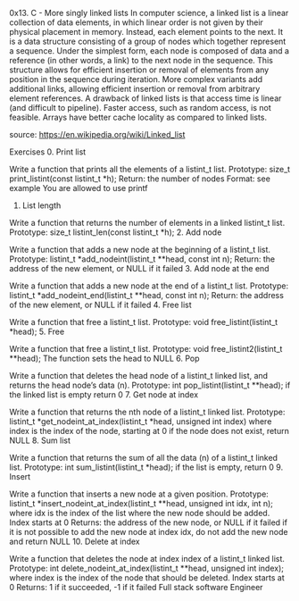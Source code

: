 0x13. C - More singly linked lists
In computer science, a linked list is a linear collection of data elements, in which linear order is not given by their physical placement in memory. Instead, each element points to the next. It is a data structure consisting of a group of nodes which together represent a sequence. Under the simplest form, each node is composed of data and a reference (in other words, a link) to the next node in the sequence. This structure allows for efficient insertion or removal of elements from any position in the sequence during iteration. More complex variants add additional links, allowing efficient insertion or removal from arbitrary element references. A drawback of linked lists is that access time is linear (and difficult to pipeline). Faster access, such as random access, is not feasible. Arrays have better cache locality as compared to linked lists.

source: https://en.wikipedia.org/wiki/Linked_list

Exercises
0. Print list

Write a function that prints all the elements of a listint_t list.
Prototype: size_t print_listint(const listint_t *h);
Return: the number of nodes
Format: see example
You are allowed to use printf
1. List length

Write a function that returns the number of elements in a linked listint_t list.
Prototype: size_t listint_len(const listint_t *h);
2. Add node

Write a function that adds a new node at the beginning of a listint_t list.
Prototype: listint_t *add_nodeint(listint_t **head, const int n);
Return: the address of the new element, or NULL if it failed
3. Add node at the end

Write a function that adds a new node at the end of a listint_t list.
Prototype: listint_t *add_nodeint_end(listint_t **head, const int n);
Return: the address of the new element, or NULL if it failed
4. Free list

Write a function that free a listint_t list.
Prototype: void free_listint(listint_t *head);
5. Free

Write a function that free a listint_t list.
Prototype: void free_listint2(listint_t **head);
The function sets the head to NULL
6. Pop

Write a function that deletes the head node of a listint_t linked list, and returns the
head node’s data (n).
Prototype: int pop_listint(listint_t **head);
if the linked list is empty return 0
7. Get node at index

Write a function that returns the nth node of a listint_t linked list.
Prototype: listint_t *get_nodeint_at_index(listint_t *head, unsigned int index)
where index is the index of the node, starting at 0
if the node does not exist, return NULL
8. Sum list

Write a function that returns the sum of all the data (n) of a listint_t linked list.
Prototype: int sum_listint(listint_t *head);
if the list is empty, return 0
9. Insert

Write a function that inserts a new node at a given position.
Prototype: listint_t *insert_nodeint_at_index(listint_t **head, unsigned int idx, int n);
where idx is the index of the list where the new node should be added. Index starts at 0
Returns: the address of the new node, or NULL if it failed
if it is not possible to add the new node at index idx, do not add the new node and return NULL
10. Delete at index

Write a function that deletes the node at index index of a listint_t linked list.
Prototype: int delete_nodeint_at_index(listint_t **head, unsigned int index);
where index is the index of the node that should be deleted. Index starts at 0
Returns: 1 if it succeeded, -1 if it failed
Full stack software Engineer
